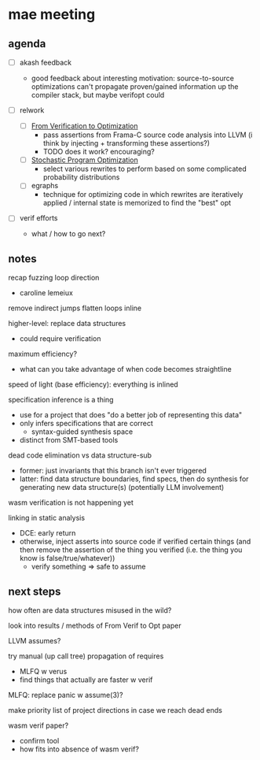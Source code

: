 # mae meeting

## agenda

- [ ] akash feedback
    - good feedback about interesting motivation: source-to-source optimizations
      can't propagate proven/gained information up the compiler stack, but maybe
      verifopt could

- [ ] relwork
    - [ ] [From Verification to
      Optimization](https://kedar-namjoshi.github.io/papers/Gjomemo-Namjoshi-Phung-Venkatakrishnan-Zuck-VMCAI-2015.pdf)
        - pass assertions from Frama-C source code analysis into LLVM (i think
          by injecting + transforming these assertions?)
        - TODO does it work? encouraging?
    - [ ] [Stochastic Program
      Optimization](https://theory.stanford.edu/~aiken/publications/papers/cacm16.pdf)
        - select various rewrites to perform based on some complicated
          probability distributions
    - [ ] egraphs
        - technique for optimizing code in which rewrites are iteratively
          applied / internal state is memorized to find the "best" opt

- [ ] verif efforts
    - what / how to go next?

## notes

recap fuzzing loop direction
- caroline lemeiux

remove indirect jumps
flatten loops
inline

higher-level: replace data structures
- could require verification

maximum efficiency?
- what can you take advantage of when code becomes straightline

speed of light (base efficiency): everything is inlined

specification inference is a thing
- use for a project that does "do a better job of representing this data"
- only infers specifications that are correct
    - syntax-guided synthesis space
- distinct from SMT-based tools

dead code elimination vs data structure-sub
- former: just invariants that this branch isn't ever triggered
- latter: find data structure boundaries, find specs, then do synthesis for
  generating new data structure(s) (potentially LLM involvement)

wasm verification is not happening yet

linking in static analysis
- DCE: early return
- otherwise, inject asserts into source code if verified certain things (and
  then remove the assertion of the thing you verified (i.e. the thing you know
  is false/true/whatever))
  - verify something => safe to assume



## next steps

how often are data structures misused in the wild?

look into results / methods of From Verif to Opt paper

LLVM assumes?

try manual (up call tree) propagation of requires

- MLFQ w verus
- find things that actually are faster w verif

MLFQ: replace panic w assume(3)?

make priority list of project directions in case we reach dead ends

wasm verif paper?
- confirm tool
- how fits into absence of wasm verif?

